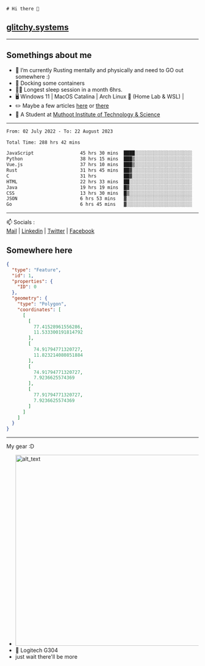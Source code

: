 ```
# Hi there 👋
```
## [glitchy.systems](https://glitchy.systems)
---

## Somethings about me



- 🌱 I’m currently Rusting mentally and physically and need to GO out somewhere :)
- 🐋 Docking some containers
- 😶‍🌫️ Longest sleep session in a month 6hrs.
- 🖥️ Windows 11 | MacOS Catalina | Arch Linux 🦩 (Home Lab & WSL) |
- ✏️ Maybe a few articles [here](https://medium.com/@advaithnarayanan8) or [there](https://medium.com/@advaithnarayanan8)
- 📑 A Student at [Muthoot Institute of Technology & Science](https://mgmits.ac.in/)



---

<!--START_SECTION:waka-->

```txt
From: 02 July 2022 - To: 22 August 2023

Total Time: 288 hrs 42 mins

JavaScript                 45 hrs 30 mins  ████░░░░░░░░░░░░░░░░░░░░░   15.76 %
Python                     38 hrs 15 mins  ███▒░░░░░░░░░░░░░░░░░░░░░   13.25 %
Vue.js                     37 hrs 10 mins  ███▒░░░░░░░░░░░░░░░░░░░░░   12.87 %
Rust                       31 hrs 45 mins  ██▓░░░░░░░░░░░░░░░░░░░░░░   11.00 %
C                          31 hrs          ██▓░░░░░░░░░░░░░░░░░░░░░░   10.74 %
HTML                       22 hrs 33 mins  ██░░░░░░░░░░░░░░░░░░░░░░░   07.81 %
Java                       19 hrs 19 mins  █▓░░░░░░░░░░░░░░░░░░░░░░░   06.69 %
CSS                        13 hrs 30 mins  █▒░░░░░░░░░░░░░░░░░░░░░░░   04.68 %
JSON                       6 hrs 53 mins   ▓░░░░░░░░░░░░░░░░░░░░░░░░   02.39 %
Go                         6 hrs 45 mins   ▓░░░░░░░░░░░░░░░░░░░░░░░░   02.34 %
```

<!--END_SECTION:waka-->

---

📫 Socials :<br>
[Mail](mailto:advaithnarayanan8@gmail.com) | [Linkedin](https://www.linkedin.com/in/advaith-narayanan-a72152214/) | [Twitter](https://twitter.com/advaithnarayan) | [Facebook](https://screenmessage.com/qinq)

## Somewhere here

```geojson
{
  "type": "Feature",
  "id": 1,
  "properties": {
    "ID": 0
  },
  "geometry": {
    "type": "Polygon",
    "coordinates": [
      [
        [
          77.41528961556286,
          11.533300191814792
        ],
        [
          74.91794771320727,
          11.823214080851884
        ],
        [
          74.91794771320727,
          7.9236625574369
        ],
        [
          77.91794771320727,
          7.9236625574369
        ]
      ]
    ]
  }
}
```


--- 
My gear :D

- [<img alt="alt_text" width="500px" src="https://valid.x86.fr/cache/banner/xv24bv-6.png" />](https://valid.x86.fr/xv24bv)
- 🐁 Logitech G304
- just wait there'll be more

